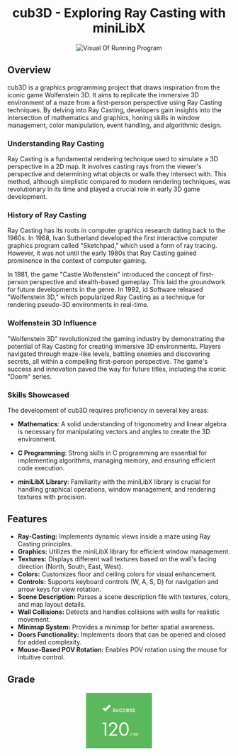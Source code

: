 <h1 align="center">cub3D - Exploring Ray Casting with miniLibX </h1>

<div align="center">
  <img src="./readme_assets/cub3d.gif" alt="Visual Of Running Program">
</div>

## Overview

cub3D is a graphics programming project that draws inspiration from the iconic game Wolfenstein 3D. It aims to replicate the immersive 3D environment of a maze from a first-person perspective using Ray Casting techniques. By delving into Ray Casting, developers gain insights into the intersection of mathematics and graphics, honing skills in window management, color manipulation, event handling, and algorithmic design.

### Understanding Ray Casting

Ray Casting is a fundamental rendering technique used to simulate a 3D perspective in a 2D map. It involves casting rays from the viewer's perspective and determining what objects or walls they intersect with. This method, although simplistic compared to modern rendering techniques, was revolutionary in its time and played a crucial role in early 3D game development.

### History of Ray Casting

Ray Casting has its roots in computer graphics research dating back to the 1960s. In 1968, Ivan Sutherland developed the first interactive computer graphics program called "Sketchpad," which used a form of ray tracing. However, it was not until the early 1980s that Ray Casting gained prominence in the context of computer gaming.

In 1981, the game "Castle Wolfenstein" introduced the concept of first-person perspective and stealth-based gameplay. This laid the groundwork for future developments in the genre. In 1992, id Software released "Wolfenstein 3D," which popularized Ray Casting as a technique for rendering pseudo-3D environments in real-time.

### Wolfenstein 3D Influence

"Wolfenstein 3D" revolutionized the gaming industry by demonstrating the potential of Ray Casting for creating immersive 3D environments. Players navigated through maze-like levels, battling enemies and discovering secrets, all within a compelling first-person perspective. The game's success and innovation paved the way for future titles, including the iconic "Doom" series.

### Skills Showcased

The development of cub3D requires proficiency in several key areas:

- **Mathematics**: A solid understanding of trigonometry and linear algebra is necessary for manipulating vectors and angles to create the 3D environment.

- **C Programming**: Strong skills in C programming are essential for implementing algorithms, managing memory, and ensuring efficient code execution.

- **miniLibX Library**: Familiarity with the miniLibX library is crucial for handling graphical operations, window management, and rendering textures with precision.

## Features

- **Ray-Casting:** Implements dynamic views inside a maze using Ray Casting principles.
- **Graphics:** Utilizes the miniLibX library for efficient window management.
- **Textures:** Displays different wall textures based on the wall's facing direction (North, South, East, West).
- **Colors:** Customizes floor and ceiling colors for visual enhancement.
- **Controls:** Supports keyboard controls (W, A, S, D) for navigation and arrow keys for view rotation.
- **Scene Description:** Parses a scene description file with textures, colors, and map layout details.
- **Wall Collisions:** Detects and handles collisions with walls for realistic movement.
- **Minimap System:** Provides a minimap for better spatial awareness.
- **Doors Functionality:** Implements doors that can be opened and closed for added complexity.
- **Mouse-Based POV Rotation:** Enables POV rotation using the mouse for intuitive control.

## Grade

<div align="center">
  <img src="./readme_assets/grade.png" alt="grade" width="150">
</div>
